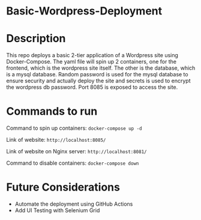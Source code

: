 # Basic-Wordpress-Deployment

<h1>Description</h1>

This repo deploys a basic 2-tier application of a Wordpress site using Docker-Compose. The yaml file will spin up 2 containers, one for the frontend, which is the wordpress site itself. The other is the database, which is a mysql database. Random password is used for the mysql database to ensure security and actually deploy the site and secrets is used to encrypt the wordpress db password. Port 8085 is exposed to access the site. 

<h1> Commands to run </h1>

Command to spin up containers: `docker-compose up -d`

Link of website: `http://localhost:8085/`

Link of website on Nginx server: `http://localhost:8081/`

Command to disable containers: `docker-compose down`

<h1>Future Considerations</h1>

- Automate the deployment using GitHub Actions
- Add UI Testing with Selenium Grid
